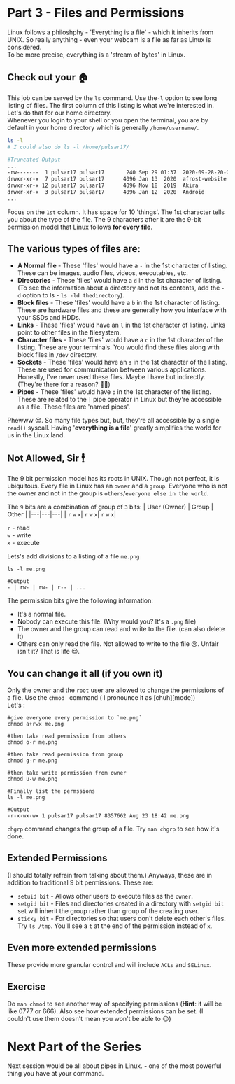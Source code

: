 # Part 3 - Files and Permissions
Linux follows a philoshphy - 'Everything is a file' - which it inherits from UNIX. So really anything - even your webcam is a file as far as Linux  is considered.  
To be more precise, everything is a 'stream of bytes' in Linux.  
  
## Check out your 🏠
This job can be served by the `ls` command. Use the`-l` option to see long listing of files. The first column of this listing is what we're interested in. Let's do that for our home directory.    
Whenever you login to your shell or you open the terminal, you are by default in your home directory which is generally `/home/username/`.
```bash
ls -l 
# I could also do ls -l /home/pulsar17/

#Truncated Output
...
-rw-------  1 pulsar17 pulsar17       240 Sep 29 01:37  2020-09-28-20-07-50.029-VBoxSVC-7386.log
drwxr-xr-x  7 pulsar17 pulsar17      4096 Jan 13  2020  afrost-website
drwxr-xr-x 12 pulsar17 pulsar17      4096 Nov 18  2019  Akira
drwxr-xr-x  3 pulsar17 pulsar17      4096 Jan 12  2020  Android
...
```
Focus on the `1st` column. It has space for 10 'things'. The 1st character tells you about the type of the file. The 9 characters after it are the 9-bit permission model that Linux follows **for every file**.

## The various types of files are:
- **A Normal file** - These 'files' would have a `-` in the 1st character of listing. These can be images, audio files, videos, executables, etc.
- **Directories** - These 'files' would have a `d` in the 1st character of listing. (To see the information about a directory and not its contents, add the `-d`  option to ls - ```ls -ld thedirectory```).
- **Block files** - These 'files' would have a `b` in the 1st character of listing. These are hardware files and these are generally how you interface with your SSDs and HDDs. 
- **Links** - These 'files' would have an `l` in the 1st character of listing. Links point to other files in the filesystem.
- **Character files** - These 'files' would have a `c` in the 1st character of the listing. These are your terminals. You would find these files along with block files in `/dev` directory.
- **Sockets** - These 'files' would have an `s` in the 1st character of the listing. These are used for communication between various applications. Honestly, I've never used these files. Maybe I have but indirectly. (They're there for a reason? 🤷‍♂️)
- **Pipes** - These 'files' would have `p` in the 1st character of the listing. These are related to the `|` pipe operator in Linux but they're accessible as a file. These files are 'named pipes'.

Phewww 😌. So many file types but, but, they're all accessible by a single `read()` syscall.
Having '**everything is a file**' greatly simplifies the world for us in the Linux land.

## Not Allowed, Sir 🕴
The 9 bit permission model has its roots in UNIX. Though not perfect, it is ubiquitous. Every file in Linux has an `owner` and a `group`. Everyone who is not the owner and not in the group is `others`/`everyone else in the world`.   

The `9` bits are a combination of group of `3` bits:
| User (Owner) | Group | Other |
|---|---|---|
| `r` `w` `x`| `r` `w` `x`| `r` `w` `x`|

`r` - read  
`w` - write  
`x` - execute  

Lets's add divisions to a listing of a file `me.png`

```
ls -l me.png

#Output
- | rw- | rw- | r-- | ...
```
The permission bits give the following information:
- It's a normal file.
- Nobody can execute this file. (Why would you? It's a `.png` file)
- The owner and the group can read and write to the file. (can also delete it)
- Others can only read the file. Not allowed to write to the file 😢. Unfair isn't it? That is life 😌.

## You can change it all (if you own it)
Only the owner and the `root` user are allowed to change the permissions of a file. Use the `chmod ` command ( I pronounce it as [chuh][mode])  
Let's :  
```
#give everyone every permission to `me.png`
chmod a+rwx me.png

#then take read permission from others 
chmod o-r me.png

#then take read permission from group
chmod g-r me.png

#then take write permission from owner
chmod u-w me.png

#Finally list the permssions
ls -l me.png

#Output
-r-x-wx-wx 1 pulsar17 pulsar17 8357662 Aug 23 18:42 me.png

```

`chgrp` command changes the group of a file.
Try `man chgrp` to see how it's done.

## Extended Permissions
(I should totally refrain from talking about them.)
Anyways, these are in addition to traditional 9 bit permissions.
These are:
- `setuid bit` - Allows other users to execute files as the `owner`.
- `setgid bit` - Files and directories created in a directory with  `setgid bit` set will inherit the group rather than group of the creating user.
- `sticky bit` - For directories so that users don't delete each other's files. Try `ls /tmp`. You'll see a `t` at the end of the permission instead of `x`.

## Even more extended permissions
These provide more granular control and will include `ACLs` and `SELinux`. 

## Exercise
Do `man chmod` to see another way of specifying permissions (**Hint**: it will be like 0777 or 666). Also see how extended permissions can be set. (I couldn't use them doesn't mean you won't be able to 😌)

# Next Part of the Series
Next session would be all about pipes in Linux. - one of the most powerful thing you have at your command.
